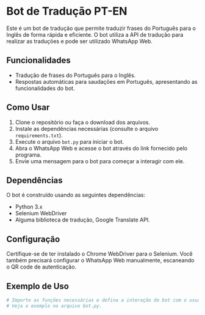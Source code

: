 # Bot de Tradução PT-EN

Este é um bot de tradução que permite traduzir frases do Português para o Inglês de forma rápida e eficiente. O bot utiliza a API de tradução para realizar as traduções e pode ser utilizado WhatsApp Web.

## Funcionalidades

- Tradução de frases do Português para o Inglês.
- Respostas automáticas para saudações em Português, apresentando as funcionalidades do bot.

## Como Usar

1. Clone o repositório ou faça o download dos arquivos.
2. Instale as dependências necessárias (consulte o arquivo `requirements.txt`).
3. Execute o arquivo `bot.py` para iniciar o bot.
4. Abra o WhatsApp Web e acesse o bot através do link fornecido pelo programa.
5. Envie uma mensagem para o bot para começar a interagir com ele.

## Dependências

O bot é construído usando as seguintes dependências:

- Python 3.x
- Selenium WebDriver
- Alguma biblioteca de tradução,  Google Translate API.

## Configuração

Certifique-se de ter instalado o Chrome WebDriver para o Selenium. Você também precisará configurar o WhatsApp Web manualmente, escaneando o QR code de autenticação.

## Exemplo de Uso

```python
# Importe as funções necessárias e defina a interação do bot com o usuário.
# Veja o exemplo no arquivo bot.py.

